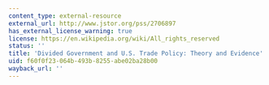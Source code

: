 ```yaml
---
content_type: external-resource
external_url: http://www.jstor.org/pss/2706897
has_external_license_warning: true
license: https://en.wikipedia.org/wiki/All_rights_reserved
status: ''
title: 'Divided Government and U.S. Trade Policy: Theory and Evidence'
uid: f60f0f23-064b-493b-8255-abe02ba28b00
wayback_url: ''
---
```

